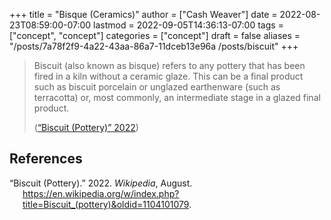 +++
title = "Bisque (Ceramics)"
author = ["Cash Weaver"]
date = 2022-08-23T08:59:00-07:00
lastmod = 2022-09-05T14:36:13-07:00
tags = ["concept", "concept"]
categories = ["concept"]
draft = false
aliases = "/posts/7a78f2f9-4a22-43aa-86a7-11dceb13e96a /posts/biscuit"
+++

> Biscuit (also known as bisque) refers to any pottery that has been fired in a kiln without a ceramic glaze. This can be a final product such as biscuit porcelain or unglazed earthenware (such as terracotta) or, most commonly, an intermediate stage in a glazed final product.
>
> (<a href="#citeproc_bib_item_1">“Biscuit (Pottery)” 2022</a>)

## References

<style>.csl-entry{text-indent: -1.5em; margin-left: 1.5em;}</style><div class="csl-bib-body">
  <div class="csl-entry"><a id="citeproc_bib_item_1"></a>“Biscuit (Pottery).” 2022. <i>Wikipedia</i>, August. <a href="https://en.wikipedia.org/w/index.php?title=Biscuit_(pottery)&oldid=1104101079">https://en.wikipedia.org/w/index.php?title=Biscuit_(pottery)&#38;oldid=1104101079</a>.</div>
</div>
